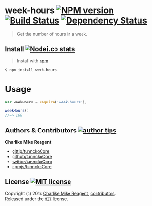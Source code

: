 # week-hours [![NPM version][npmjs-img]][npmjs-url] [![Build Status][travis-img]][travis-url] [![Dependency Status][depstat-img]][depstat-url]

> Get the number of hours in a week.


## Install [![Nodei.co stats][npmjs-install]][npmjs-url] 

> Install with [npm](https://npmjs.org)

```bash
$ npm install week-hours
```

# Usage
```js
var weekHours = require('week-hours');

weekHours()
//=> 168
```


## Authors & Contributors [![author tips][author-gittip-img]][author-gittip]
**Charlike Mike Reagent**
+ [gittip/tunnckoCore][author-gittip]
+ [github/tunnckoCore][author-github]
+ [twitter/tunnckoCore][author-twitter]
+ [npmjs/tunnckoCore][author-npmjs]


## License [![MIT license][license-img]][license-url]
Copyright (c) 2014 [Charlike Mike Reagent][author-website], [contributors](https://github.com/tunnckoCore/week-hours/graphs/contributors).  
Released under the [`MIT`][license-url] license.

[npmjs-url]: https://npm.im/week-hours
[npmjs-img]: http://img.shields.io/npm/v/week-hours.svg
[npmjs-install]: https://nodei.co/npm/week-hours.png?mini=true

[license-url]: https://github.com/tunnckoCore/week-hours/blob/master/license.md
[license-img]: http://img.shields.io/badge/license-MIT-blue.svg

[travis-url]: https://travis-ci.org/tunnckoCore/week-hours
[travis-img]: https://travis-ci.org/tunnckoCore/week-hours.png?branch=master

[depstat-url]: https://david-dm.org/tunnckoCore/week-hours
[depstat-img]: https://david-dm.org/tunnckoCore/week-hours.png

[author-gittip-img]: http://img.shields.io/gittip/tunnckoCore.svg
[author-gittip]: https://www.gittip.com/tunnckoCore
[author-github]: https://github.com/tunnckoCore
[author-twitter]: https://twitter.com/tunnckoCore

[author-website]: http://www.whistle-bg.tk
[author-npmjs]: https://npmjs.org/~tunnckocore
